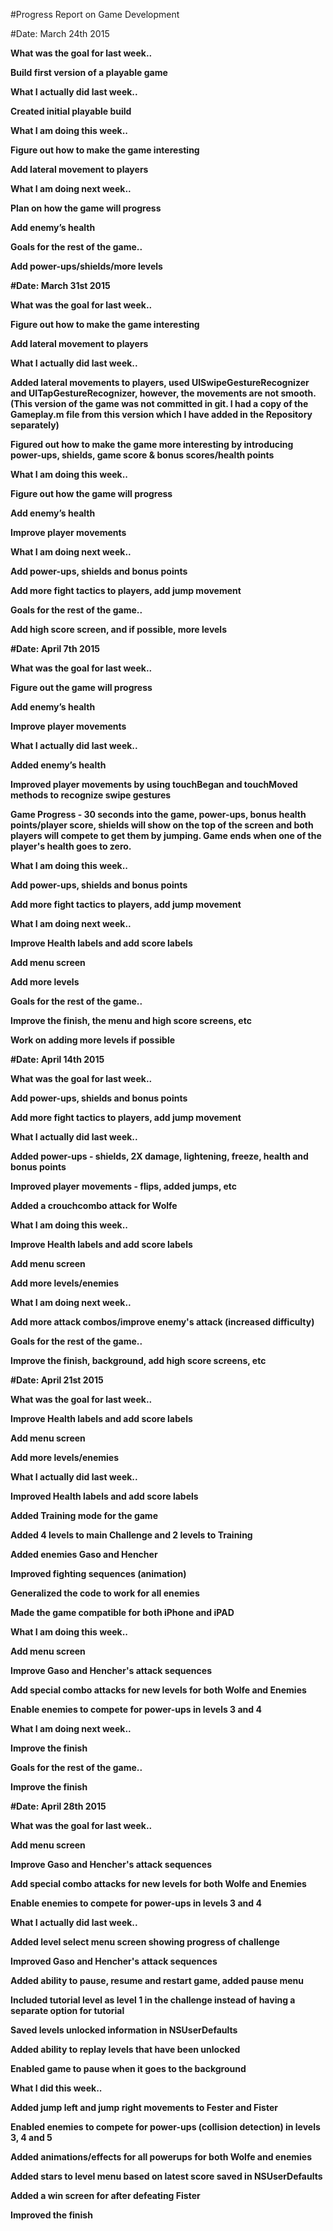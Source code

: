 #Progress Report on Game Development


#Date: March 24th 2015

<b>What was the goal for last week..

Build first version of a playable game

<b>What I actually did last week..

Created initial playable build

<b>What I am doing this week..

Figure out how to make the game interesting

Add lateral movement to players

<b>What I am doing next week..

Plan on how the game will progress

Add enemy’s health

<b>Goals for the rest of the game.. 

Add power-ups/shields/more levels



#Date: March 31st 2015

<b>What was the goal for last week..

Figure out how to make the game interesting

Add lateral movement to players

<b>What I actually did last week..

Added lateral movements to players, used UISwipeGestureRecognizer and UITapGestureRecognizer, however, the movements are not smooth. (This version of the game was not committed in git. I had a copy of the Gameplay.m file from this version which I have added in the Repository separately)

Figured out how to make the game more interesting by introducing power-ups, shields, game score & bonus scores/health points

<b>What I am doing this week..

Figure out how the game will progress 

Add enemy’s health

Improve player movements

<b>What I am doing next week..

Add power-ups, shields and bonus points

Add more fight tactics to players, add jump movement

<b>Goals for the rest of the game.. 

Add high score screen, and if possible, more levels



#Date: April 7th 2015

<b>What was the goal for last week..

Figure out the game will progress 

Add enemy’s health

Improve player movements

<b>What I actually did last week..

Added enemy’s health

Improved player movements by using touchBegan and touchMoved methods to recognize swipe gestures

Game Progress - 30 seconds into the game, power-ups, bonus health points/player score, shields will show on the top of the screen and both players will compete to get them by jumping. Game ends when one of the player's health goes to zero.

<b>What I am doing this week..

Add power-ups, shields and bonus points

Add more fight tactics to players, add jump movement

<b>What I am doing next week..

Improve Health labels and add score labels 

Add menu screen

Add more levels

<b>Goals for the rest of the game.. 

Improve the finish, the menu and high score screens, etc

Work on adding more levels if possible



#Date: April 14th 2015

<b>What was the goal for last week..

Add power-ups, shields and bonus points

Add more fight tactics to players, add jump movement

<b>What I actually did last week..

Added power-ups - shields, 2X damage, lightening, freeze, health and bonus points

Improved player movements - flips, added jumps, etc

Added a crouchcombo attack for Wolfe

<b>What I am doing this week..

Improve Health labels and add score labels

Add menu screen

Add more levels/enemies

<b>What I am doing next week..

Add more attack combos/improve enemy's attack (increased difficulty)

<b>Goals for the rest of the game.. 

Improve the finish, background, add high score screens, etc



#Date: April 21st 2015

<b>What was the goal for last week..

Improve Health labels and add score labels

Add menu screen

Add more levels/enemies

<b>What I actually did last week..

Improved Health labels and add score labels

Added Training mode for the game

Added 4 levels to main Challenge and 2 levels to Training

Added enemies Gaso and Hencher

Improved fighting sequences (animation)

Generalized the code to work for all enemies

Made the game compatible for both iPhone and iPAD

<b>What I am doing this week..

Add menu screen

Improve Gaso and Hencher's attack sequences

Add special combo attacks for new levels for both Wolfe and Enemies

Enable enemies to compete for power-ups in levels 3 and 4

<b>What I am doing next week..

Improve the finish

<b>Goals for the rest of the game.. 

Improve the finish



#Date: April 28th 2015

<b>What was the goal for last week..

Add menu screen

Improve Gaso and Hencher's attack sequences

Add special combo attacks for new levels for both Wolfe and Enemies

Enable enemies to compete for power-ups in levels 3 and 4

<b>What I actually did last week..

Added level select menu screen showing progress of challenge

Improved Gaso and Hencher's attack sequences

Added ability to pause, resume and restart game, added pause menu

Included tutorial level as level 1 in the challenge instead of having a separate option for tutorial

Saved levels unlocked information in NSUserDefaults

Added ability to replay levels that have been unlocked

Enabled game to pause when it goes to the background

<b>What I did this week..

Added jump left and jump right movements to Fester and Fister

Enabled enemies to compete for power-ups (collision detection) in levels 3, 4 and 5

Added animations/effects for all powerups for both Wolfe and enemies

Added stars to level menu based on latest score saved in NSUserDefaults

Added a win screen for after defeating Fister

Improved the finish

